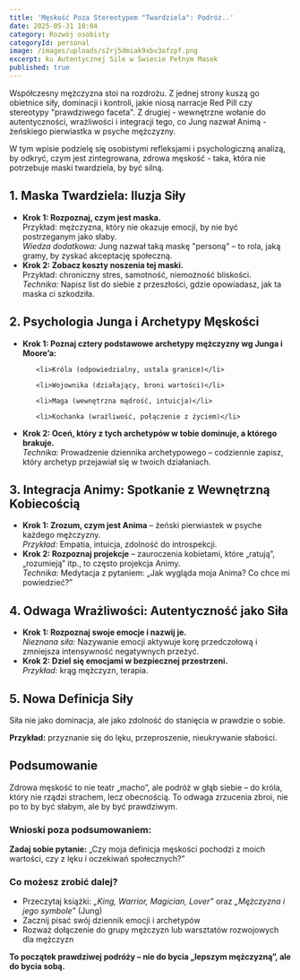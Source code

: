 ```yaml
---
title: 'Męskość Poza Stereotypem "Twardziela": Podróż..'
date: 2025-05-31 10:04
category: Rozwój osobisty
categoryId: personal
image: /images/uploads/s2rj5dmiak9xbv3ofzpf.png
excerpt: ku Autentycznej Sile w Świecie Pełnym Masek
published: true
---
```

<p>Współczesny mężczyzna stoi na rozdrożu. Z jednej strony kuszą go obietnice siły, dominacji i kontroli, jakie niosą narracje Red Pill czy stereotypy "prawdziwego faceta". Z drugiej - wewnętrzne wołanie do autentyczności, wrażliwości i integracji tego, co Jung nazwał Animą - żeńskiego pierwiastka w psyche mężczyzny.</p>

<p>W tym wpisie podzielę się osobistymi refleksjami i psychologiczną analizą, by odkryć, czym jest zintegrowana, zdrowa męskość - taka, która nie potrzebuje maski twardziela, by być silną.</p>

<h2>1. Maska Twardziela: Iluzja Siły</h2>

<ul>

  <li><strong>Krok 1: Rozpoznaj, czym jest maska.</strong><br>Przykład: mężczyzna, który nie okazuje emocji, by nie być postrzeganym jako słaby.<br><em>Wiedza dodatkowa:</em> Jung nazwał taką maskę "personą" – to rola, jaką gramy, by zyskać akceptację społeczną.</li>

  <li><strong>Krok 2: Zobacz koszty noszenia tej maski.</strong><br>Przykład: chroniczny stres, samotność, niemożność bliskości.<br><em>Technika:</em> Napisz list do siebie z przeszłości, gdzie opowiadasz, jak ta maska ci szkodziła.</li>

</ul>

<h2>2. Psychologia Junga i Archetypy Męskości</h2>

<ul>

  <li><strong>Krok 1: Poznaj cztery podstawowe archetypy mężczyzny wg Junga i Moore’a:</strong>

<ul>

```
<li>Króla (odpowiedzialny, ustala granice)</li>

<li>Wojownika (działający, broni wartości)</li>

<li>Maga (wewnętrzna mądrość, intuicja)</li>

<li>Kochanka (wrażliwość, połączenie z życiem)</li>
```

</ul>

  </li>

  <li><strong>Krok 2: Oceń, który z tych archetypów w tobie dominuje, a którego brakuje.</strong><br><em>Technika:</em> Prowadzenie dziennika archetypowego – codziennie zapisz, który archetyp przejawiał się w twoich działaniach.</li>

</ul>

<h2>3. Integracja Animy: Spotkanie z Wewnętrzną Kobiecością</h2>

<ul>

  <li><strong>Krok 1: Zrozum, czym jest Anima</strong> – żeński pierwiastek w psyche każdego mężczyzny.<br><em>Przykład:</em> Empatia, intuicja, zdolność do introspekcji.</li>

  <li><strong>Krok 2: Rozpoznaj projekcje</strong> – zauroczenia kobietami, które „ratują”, „rozumieją” itp., to często projekcja Animy.<br><em>Technika:</em> Medytacja z pytaniem: „Jak wygląda moja Anima? Co chce mi powiedzieć?”</li>

</ul>

<h2>4. Odwaga Wrażliwości: Autentyczność jako Siła</h2>

<ul>

  <li><strong>Krok 1: Rozpoznaj swoje emocje i nazwij je.</strong><br><em>Nieznana siła:</em> Nazywanie emocji aktywuje korę przedczołową i zmniejsza intensywność negatywnych przeżyć.</li>

  <li><strong>Krok 2: Dziel się emocjami w bezpiecznej przestrzeni.</strong><br><em>Przykład:</em> krąg mężczyzn, terapia.</li>

</ul>

<h2>5. Nowa Definicja Siły</h2>

<p>Siła nie jako dominacja, ale jako zdolność do stanięcia w prawdzie o sobie.</p>

<p><strong>Przykład:</strong> przyznanie się do lęku, przeproszenie, nieukrywanie słabości.</p>

<h2>Podsumowanie</h2>

<p>Zdrowa męskość to nie teatr „macho”, ale podróż w głąb siebie – do króla, który nie rządzi strachem, lecz obecnością. To odwaga zrzucenia zbroi, nie po to by być słabym, ale by być prawdziwym.</p>

<h3>Wnioski poza podsumowaniem:</h3>

<p><strong>Zadaj sobie pytanie:</strong> „Czy moja definicja męskości pochodzi z moich wartości, czy z lęku i oczekiwań społecznych?”</p>

<h3>Co możesz zrobić dalej?</h3>

<ul>

  <li>Przeczytaj książki: <em>„King, Warrior, Magician, Lover”</em> oraz <em>„Mężczyzna i jego symbole”</em> (Jung)</li>

  <li>Zacznij pisać swój dziennik emocji i archetypów</li>

  <li>Rozważ dołączenie do grupy mężczyzn lub warsztatów rozwojowych dla mężczyzn</li>

</ul>

<p><strong>To początek prawdziwej podróży – nie do bycia „lepszym mężczyzną”, ale do bycia sobą.</strong></p>
